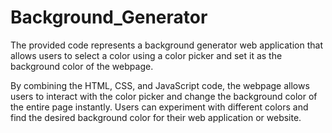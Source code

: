 # Background_Generator
The provided code represents a background generator web application that allows users to select a color using a color picker and set it as the background color of the webpage. 


By combining the HTML, CSS, and JavaScript code, the webpage allows users to interact with the color picker and change the background color of the entire page instantly. Users can experiment with different colors and find the desired background color for their web application or website.
